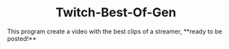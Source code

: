 <h1 align="center">Twitch-Best-Of-Gen</h1>
This program create a video with the best clips of a streamer, **ready to be posted!**
